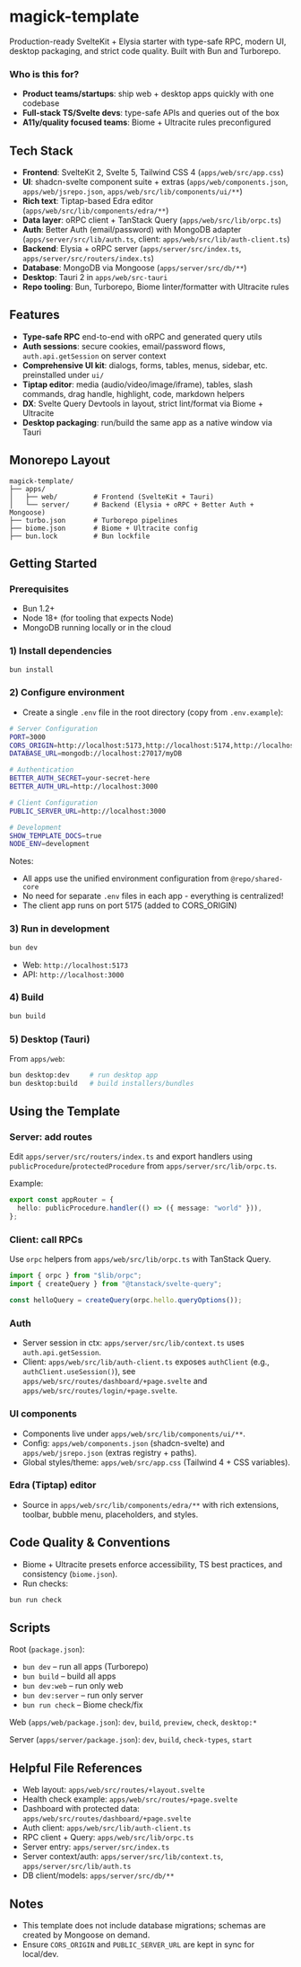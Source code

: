 # magick-template

Production-ready SvelteKit + Elysia starter with type-safe RPC, modern UI, desktop packaging, and strict code quality. Built with Bun and Turborepo.

### Who is this for?

- **Product teams/startups**: ship web + desktop apps quickly with one codebase
- **Full‑stack TS/Svelte devs**: type-safe APIs and queries out of the box
- **A11y/quality focused teams**: Biome + Ultracite rules preconfigured

## Tech Stack

- **Frontend**: SvelteKit 2, Svelte 5, Tailwind CSS 4 (`apps/web/src/app.css`)
- **UI**: shadcn-svelte component suite + extras (`apps/web/components.json`, `apps/web/jsrepo.json`, `apps/web/src/lib/components/ui/**`)
- **Rich text**: Tiptap-based Edra editor (`apps/web/src/lib/components/edra/**`)
- **Data layer**: oRPC client + TanStack Query (`apps/web/src/lib/orpc.ts`)
- **Auth**: Better Auth (email/password) with MongoDB adapter (`apps/server/src/lib/auth.ts`, client: `apps/web/src/lib/auth-client.ts`)
- **Backend**: Elysia + oRPC server (`apps/server/src/index.ts`, `apps/server/src/routers/index.ts`)
- **Database**: MongoDB via Mongoose (`apps/server/src/db/**`)
- **Desktop**: Tauri 2 in `apps/web/src-tauri`
- **Repo tooling**: Bun, Turborepo, Biome linter/formatter with Ultracite rules

## Features

- **Type-safe RPC** end-to-end with oRPC and generated query utils
- **Auth sessions**: secure cookies, email/password flows, `auth.api.getSession` on server context
- **Comprehensive UI kit**: dialogs, forms, tables, menus, sidebar, etc. preinstalled under `ui/`
- **Tiptap editor**: media (audio/video/image/iframe), tables, slash commands, drag handle, highlight, code, markdown helpers
- **DX**: Svelte Query Devtools in layout, strict lint/format via Biome + Ultracite
- **Desktop packaging**: run/build the same app as a native window via Tauri

## Monorepo Layout

```
magick-template/
├── apps/
│   ├── web/         # Frontend (SvelteKit + Tauri)
│   └── server/      # Backend (Elysia + oRPC + Better Auth + Mongoose)
├── turbo.json       # Turborepo pipelines
├── biome.json       # Biome + Ultracite config
├── bun.lock         # Bun lockfile
```

## Getting Started

### Prerequisites

- Bun 1.2+
- Node 18+ (for tooling that expects Node)
- MongoDB running locally or in the cloud

### 1) Install dependencies

```bash
bun install
```

### 2) Configure environment

- Create a single `.env` file in the root directory (copy from `.env.example`):

```bash
# Server Configuration
PORT=3000
CORS_ORIGIN=http://localhost:5173,http://localhost:5174,http://localhost:5175
DATABASE_URL=mongodb://localhost:27017/myDB

# Authentication
BETTER_AUTH_SECRET=your-secret-here
BETTER_AUTH_URL=http://localhost:3000

# Client Configuration
PUBLIC_SERVER_URL=http://localhost:3000

# Development
SHOW_TEMPLATE_DOCS=true
NODE_ENV=development
```

Notes:

- All apps use the unified environment configuration from `@repo/shared-core`
- No need for separate `.env` files in each app - everything is centralized!
- The client app runs on port 5175 (added to CORS_ORIGIN)

### 3) Run in development

```bash
bun dev
```

- Web: `http://localhost:5173`
- API: `http://localhost:3000`

### 4) Build

```bash
bun build
```

### 5) Desktop (Tauri)

From `apps/web`:

```bash
bun desktop:dev     # run desktop app
bun desktop:build   # build installers/bundles
```

## Using the Template

### Server: add routes

Edit `apps/server/src/routers/index.ts` and export handlers using `publicProcedure`/`protectedProcedure` from `apps/server/src/lib/orpc.ts`.

Example:

```ts
export const appRouter = {
  hello: publicProcedure.handler(() => ({ message: "world" })),
};
```

### Client: call RPCs

Use `orpc` helpers from `apps/web/src/lib/orpc.ts` with TanStack Query.

```ts
import { orpc } from "$lib/orpc";
import { createQuery } from "@tanstack/svelte-query";

const helloQuery = createQuery(orpc.hello.queryOptions());
```

### Auth

- Server session in ctx: `apps/server/src/lib/context.ts` uses `auth.api.getSession`.
- Client: `apps/web/src/lib/auth-client.ts` exposes `authClient` (e.g., `authClient.useSession()`), see `apps/web/src/routes/dashboard/+page.svelte` and `apps/web/src/routes/login/+page.svelte`.

### UI components

- Components live under `apps/web/src/lib/components/ui/**`.
- Config: `apps/web/components.json` (shadcn-svelte) and `apps/web/jsrepo.json` (extras registry + paths).
- Global styles/theme: `apps/web/src/app.css` (Tailwind 4 + CSS variables).

### Edra (Tiptap) editor

- Source in `apps/web/src/lib/components/edra/**` with rich extensions, toolbar, bubble menu, placeholders, and styles.

## Code Quality & Conventions

- Biome + Ultracite presets enforce accessibility, TS best practices, and consistency (`biome.json`).
- Run checks:

```bash
bun run check
```

## Scripts

Root (`package.json`):

- `bun dev` – run all apps (Turborepo)
- `bun build` – build all apps
- `bun dev:web` – run only web
- `bun dev:server` – run only server
- `bun run check` – Biome check/fix

Web (`apps/web/package.json`): `dev`, `build`, `preview`, `check`, `desktop:*`

Server (`apps/server/package.json`): `dev`, `build`, `check-types`, `start`

## Helpful File References

- Web layout: `apps/web/src/routes/+layout.svelte`
- Health check example: `apps/web/src/routes/+page.svelte`
- Dashboard with protected data: `apps/web/src/routes/dashboard/+page.svelte`
- Auth client: `apps/web/src/lib/auth-client.ts`
- RPC client + Query: `apps/web/src/lib/orpc.ts`
- Server entry: `apps/server/src/index.ts`
- Server context/auth: `apps/server/src/lib/context.ts`, `apps/server/src/lib/auth.ts`
- DB client/models: `apps/server/src/db/**`

## Notes

- This template does not include database migrations; schemas are created by Mongoose on demand.
- Ensure `CORS_ORIGIN` and `PUBLIC_SERVER_URL` are kept in sync for local/dev.
